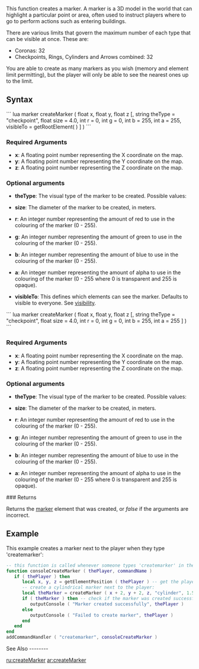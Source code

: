 This function creates a marker. A marker is a 3D model in the world that can highlight a particular point or area, often used to instruct players where to go to perform actions such as entering buildings.

There are various limits that govern the maximum number of each type that can be visible at once. These are:

-   Coronas: 32
-   Checkpoints, Rings, Cylinders and Arrows combined: 32

You are able to create as many markers as you wish (memory and element limit permitting), but the player will only be able to see the nearest ones up to the limit.

Syntax
------

<section name="Server" class="server" show="true">
``` lua
marker createMarker ( float x, float y, float z [, string theType = "checkpoint", float size = 4.0, int r = 0, int g = 0, int b = 255, int a = 255, visibleTo = getRootElement( ) ] )
```

### Required Arguments

-   **x**: A floating point number representing the X coordinate on the map.
-   **y**: A floating point number representing the Y coordinate on the map.
-   **z**: A floating point number representing the Z coordinate on the map.

### Optional arguments

-   **theType**: The visual type of the marker to be created. Possible values:

-   **size**: The diameter of the marker to be created, in meters.
-   **r**: An integer number representing the amount of red to use in the colouring of the marker (0 - 255).
-   **g**: An integer number representing the amount of green to use in the colouring of the marker (0 - 255).
-   **b**: An integer number representing the amount of blue to use in the colouring of the marker (0 - 255).
-   **a**: An integer number representing the amount of alpha to use in the colouring of the marker (0 - 255 where 0 is transparent and 255 is opaque).
-   **visibleTo**: This defines which elements can see the marker. Defaults to visible to everyone. See [visibility](/docs/visibility.md "wikilink").

</section>
<section name="Client" class="client" show="true">
``` lua
marker createMarker ( float x, float y, float z [, string theType = "checkpoint", float size = 4.0, int r = 0, int g = 0, int b = 255, int a = 255 ] )
```

### Required Arguments

-   **x**: A floating point number representing the X coordinate on the map.
-   **y**: A floating point number representing the Y coordinate on the map.
-   **z**: A floating point number representing the Z coordinate on the map.

### Optional arguments

-   **theType**: The visual type of the marker to be created. Possible values:

-   **size**: The diameter of the marker to be created, in meters.
-   **r**: An integer number representing the amount of red to use in the colouring of the marker (0 - 255).
-   **g**: An integer number representing the amount of green to use in the colouring of the marker (0 - 255).
-   **b**: An integer number representing the amount of blue to use in the colouring of the marker (0 - 255).
-   **a**: An integer number representing the amount of alpha to use in the colouring of the marker (0 - 255 where 0 is transparent and 255 is opaque).

</section>
### Returns

Returns the [marker](/docs/marker.md "wikilink") element that was created, or *false* if the arguments are incorrect.

Example
-------

<section name="Example 1" class="server" show="true">
This example creates a marker next to the player when they type 'createmarker':

``` lua
-- this function is called whenever someone types 'createmarker' in the console:
function consoleCreateMarker ( thePlayer, commandName )
   if ( thePlayer ) then
      local x, y, z = getElementPosition ( thePlayer ) -- get the player's position
      -- create a cylindrical marker next to the player:
      local theMarker = createMarker ( x + 2, y + 2, z, "cylinder", 1.5, 255, 255, 0, 170 )
      if ( theMarker ) then -- check if the marker was created successfully
         outputConsole ( "Marker created successfully", thePlayer )
      else
         outputConsole ( "Failed to create marker", thePlayer )
      end
   end
end
addCommandHandler ( "createmarker", consoleCreateMarker )
```

</section>
See Also
--------

[ru:createMarker](/docs/ru:createmarker.md "wikilink") [ar:createMarker](/ar:createMarker.md "wikilink")
